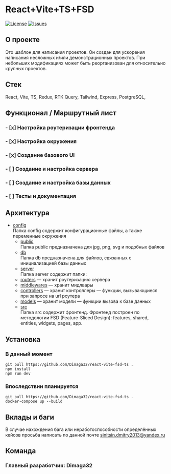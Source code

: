 # React+Vite+TS+FSD
[![License](https://img.shields.io/github/license/Dimaga32/react-vite-fsd-ts.svg)](https://github.com/Dimaga32/react-vite-fsd-ts/blob/main/LICENSE)
[![Issues](https://img.shields.io/github/issues/Dimaga32/react-vite-fsd-ts.svg)](https://github.com/Dimaga32/react-vite-fsd-ts/issues)
## О проекте
Это шаблон для написания проектов.
Он создан для ускорения написания несложных и/или демонстрационных проектов.
При небольших модификациях может быть реорганизован для относительно крупных проектов.
## Стек
React, Vite, TS, Redux, RTK Query, Tailwind, Express, PostgreSQL,
## Функционал / Маршрутный лист
### - [x] Настройка роутеризации фронтенда
### - [x] Настройка окружения
### - [x] Создание базового UI
### - [ ] Создание и настройка сервера
### - [ ] Создание и настройка базы данных
### - [ ] Тесты и документация
## Архитектура
 - [config](./config)  
  Папка config содержит конфигурационные файлы, а также переменные окружения
   - [public](./public)  
  Папка public предназначена для jpg, png, svg и подобных файлов
   - [db](./db)  
  Папка db предназначена для файлов, связанных с инициализацией базы данных
   - [server](./server)  
  Папка server содержит папки:
   - [routers](./server/routers) — хранит роутеризацию сервера
    - [middlewares](./server/middlewares) — хранит мидлвары
    - [controllers](./server/controllers) — хранит контроллеры — функции, вызывающиеся при запросе на url роутера
    - [models](./server/models) — хранит модели — функции вызова к базе данных
   - [src](./src)  
  Папка src содержит фронтенд. Фронтенд построен по методологии FSD (Feature-Sliced Design): features, shared, entities, widgets, pages, app.
## Установка
### В данный момент
```
git pull https://github.com/Dimaga32/react-vite-fsd-ts .
npm install
npm run dev
``` 
### Впоследствии планируется
```
git pull https://github.com/Dimaga32/react-vite-fsd-ts .
docker-compose up --build 
``` 
## Вклады и баги
В случае нахождения бага или неработоспособности определённых кейсов просьба написать по данной почте sinitsin.dmitry2013@yandex.ru
## Команда
### Главный разработчик: Dimaga32